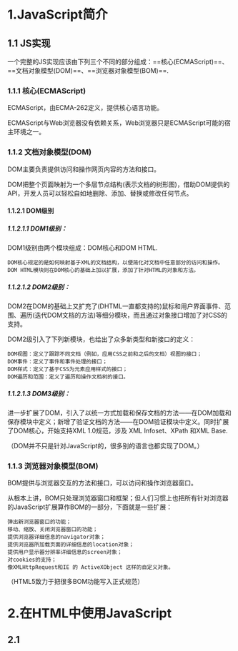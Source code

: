 # 1.JavaScript简介
## 1.1 JS实现

一个完整的JS实现应该由下列三个不同的部分组成：==核心(ECMAScript)==、==文档对象模型(DOM)==、==浏览器对象模型(BOM)==.
    
### 1.1.1 核心(ECMAScript)

ECMAScript，由ECMA-262定义，提供核心语言功能。

ECMAScript与Web浏览器没有依赖关系，Web浏览器只是ECMAScript可能的宿主环境之一。

### 1.1.2 文档对象模型(DOM)

DOM主要负责提供访问和操作网页内容的方法和接口。

DOM把整个页面映射为一个多层节点结构(表示文档的树形图)，借助DOM提供的API，开发人员可以轻松自如地删除、添加、替换或修改任何节点。

#### 1.1.2.1 DOM级别

##### 1.1.2.1.1 DOM1级别：
DOM1级别由两个模块组成：DOM核心和DOM HTML.

    DOM核心规定的是如何映射基于XML的文档结构，以便简化对文档中任意部分的访问和操作。
    DOM HTML模块则在DOM核心的基础上加以扩展，添加了针对HTML的对象和方法。

##### 1.1.2.1.2 DOM2级别：
    
DOM2在DOM的基础上又扩充了(DHTML一直都支持的)鼠标和用户界面事件、范围、遍历(迭代DOM文档的方法)等细分模块，而且通过对象接口增加了对CSS的支持。
    
DOM2级引入了下列新模块，也给出了众多新类型和新接口的定义：

    DOM视图：定义了跟踪不同文档（例如，应用CSS之前和之后的文档）视图的接口；
    DOM事件：定义了事件和事件处理的接口；
    DOM样式：定义了基于CSS为元素应用样式的接口；
    DOM遍历和范围：定义了遍历和操作文档树的接口。

##### 1.1.2.1.3 DOM3级别：

进一步扩展了DOM，引入了以统一方式加载和保存文档的方法——在DOM加载和保存模块中定义；新增了验证文档的方法——在DOM验证模块中定义。同时扩展了DOM核心，开始支持XML 1.0规范，涉及 XML Infoset、XPath 和XML Base.

（DOM并不只是针对JavaScript的，很多别的语言也都实现了DOM。）

### 1.1.3 浏览器对象模型(BOM)

BOM提供与浏览器交互的方法和接口，可以访问和操作浏览器窗口。

从根本上讲，BOM只处理浏览器窗口和框架；但人们习惯上也把所有针对浏览器的JavaScript扩展算作BOM的一部分，下面就是一些扩展：
    
    弹出新浏览器窗口的功能；
    移动、缩放、关闭浏览器窗口的功能；
    提供浏览器详细信息的navigator对象；
    提供浏览器所加载页面的详细信息的location对象；
    提供用户显示器分辨率详细信息的screen对象；
    对cookies的支持；
    像XMLHttpRequest和IE 的 ActiveXObject 这样的自定义对象。
（HTML5致力于把很多BOM功能写入正式规范）
# 2.在HTML中使用JavaScript
## 2.1 <script>元素
六个属性
    
    async       【异步脚本】可选。表示立即下载脚本，只对外部脚本文件有效。(标记为async的脚本并不保证按照指定它们的先后顺序执行。)
    //使用：直接写入async，在XHTML文档中写入 async="async"
    charset     可选。表示通过src指定的代码的字符集。（被大多数浏览器忽略，少有人用）
    defer       【延迟脚本】可选。表示脚本延迟到文档完全被解析和显示之后再执行(但不影响下载次序)。只对外部脚本文件有效。
    // 使用：直接写入 defer="defer"
    language    已废弃。
    src         可选。导入外部脚本文件。
    type        可选。表示编写代码用的脚本语言的内容类型(MIME类型)，一般值为"text/javascript".
    //  只要不出现defer和async属性，浏览器都会按照<script>元素在页面中出现的先后顺序对它们依次进行解析。

### 2.1.1 标签的位置

放在<head>，必须等到全部JavaScript代码被下载解析执行后才能开始呈现页面的内容。这很有可能导致浏览器在呈现页面时出现明显的延迟，造成不好的用户体验。

所以，为了避免这个问题，现代Web应用程序一般把JavaScript引用放在<body>元素中，放在页面的内容后面，加强用户体验。

2.1.2 XHTML严格模式

XHTML结合了XML部分的强大功能以及HTML大多数的简单特性，XHTML要求更加严谨，相对HTML的几大区别：

    XHTML 要求争取额嵌套；
    XHTML 所有元素必须关闭；
    XHTML 区分大小写；
    XHTML 属性值要用双引号；
    XHTML 用id属性代替name属性；
    XHTML 特殊字符的处理。

## 2.2 嵌入代码与外部文件

外部JS的优势：

    可维护性：专注编辑JS
    可缓存：同代码多样使用
    适应未来：外部JS无序使用XHTML或注释hack，HTML和XHTML包含外部文件的语法是相同的。

## 2.3 文档模式

最初的两种文档模式：混杂模式和标准模式。

所有浏览器会默认开启混杂模式，不同浏览器在这种模式下行为差异非常大，如果不使用某些hack技术，跨浏览器的行为根本就没有一致性可言。

开启标准模式：
    
    触发标准模式:
    <!-- HTML 4.01 严格型 -->
    <!DOCTYPE HTML PUBLIC"-//W3C//DTD HTML4.01//EN" "http://www.w3.org/TR/html4/strict.dtd">
    <!-- XHTML 1.0 严格型 -->
    <!DOCTYPE htmlPUBLIC "-//W3C//DTD XHTML 1.0Strict//EN" "http://www.w3.org/TR/xhtml1/DTD/xhtml1-strict.dtd">
    <!-- HTML 5 -->
    <!DOCTYPE html>
    
    触发准标准模式:
    <!-- HTML 4.01 过渡型 -->
    <!DOCTYPE HTMLPUBLIC "-//W3C//DTD HTML 4.01Transitional//EN" "http://www.w3.org/TR/html4/loose.dtd">
    <!-- HTML 4.01 框架集型 -->
    <!DOCTYPE HTMLPUBLIC "-//W3C//DTD HTML 4.01Frameset//EN" "http://www.w3.org/TR/html4/frameset.dtd">
    <!-- XHTML 1.0 过渡型 -->
    <!DOCTYPE htmlPUBLIC "-//W3C//DTD XHTML 1.0Transitional//EN" "http://www.w3.org/TR/xhtml1/DTD/xhtml1-transitional.dtd">
    <!-- XHTML 1.0 框架集型 -->
    <!DOCTYPE htmlPUBLIC "-//W3C//DTD XHTML 1.0Frameset//EN" "http://www.w3.org/TR/xhtml1/DTD/xhtml1-frameset.dtd">

## 2.4 <noscript>元素

浏览器不支持脚本或者脚本被禁用，才会触发<noscript>.

    <html>
    <head>
    	<meta charset="utf-8">
    	<title>noscript</title>
    </head>
    <body>
    	<noscript>
    		<p>本页面JavaScript脚本被禁用</p>
    	</noscript>
    </body>
    </html>